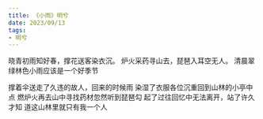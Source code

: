 ```yaml
---
title: 《小雨》明兮
date: 2023/09/13
tags:
- 明兮
---
```

晓青初雨知好春，撑花送客染衣沉。
炉火采药寻山去，琵琶入耳空无人。
清晨翠绿林色小雨应该是一个好季节

撑着伞送走了久违的故人，回来的时候雨
染湿了衣服各位沉重回到山林的小亭中点
燃炉火再去山中寻找药材忽然听到琵琶勾
起了过往回忆中无法离开，站了许久才知
道这山林里就只有我一个人
